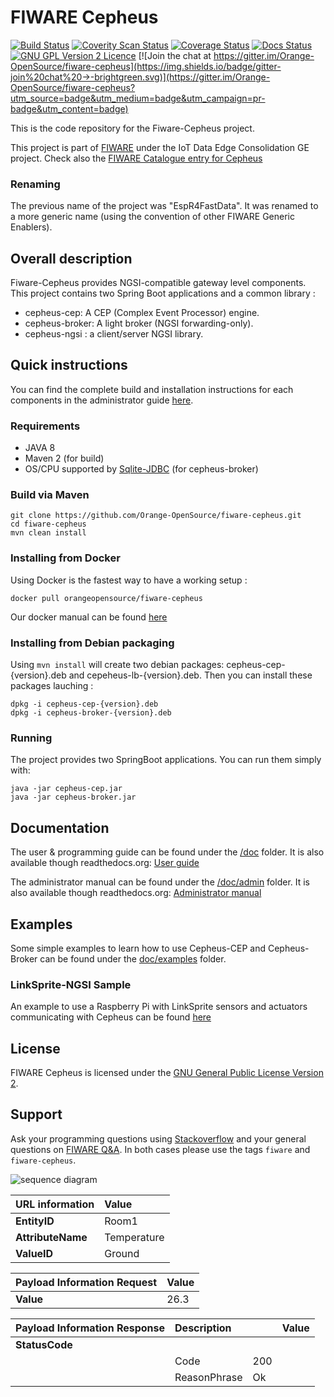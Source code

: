 # FIWARE Cepheus

[![Build Status](https://travis-ci.org/Orange-OpenSource/fiware-cepheus.svg?branch=master)](https://travis-ci.org/Orange-OpenSource/fiware-cepheus)
[![Coverity Scan Status](https://scan.coverity.com/projects/5913/badge.svg)](https://scan.coverity.com/projects/5913)
[![Coverage Status](https://coveralls.io/repos/Orange-OpenSource/fiware-cepheus/badge.svg?branch=master&service=github)](https://coveralls.io/github/Orange-OpenSource/fiware-cepheus?branch=master)
[![Docs Status](https://readthedocs.org/projects/fiware-cepheus/badge/?version=latest)](https://readthedocs.org/projects/fiware-cepheus/)
[![GNU GPL Version 2 Licence](http://img.shields.io/:license-gpl2-blue.svg)](LICENSE.txt)
[![Join the chat at https://gitter.im/Orange-OpenSource/fiware-cepheus](https://img.shields.io/badge/gitter-join%20chat%20→-brightgreen.svg)](https://gitter.im/Orange-OpenSource/fiware-cepheus?utm_source=badge&utm_medium=badge&utm_campaign=pr-badge&utm_content=badge)

This is the code repository for the Fiware-Cepheus project.

This project is part of [FIWARE](http://www.fiware.org) under the IoT Data Edge Consolidation GE project.
Check also the [FIWARE Catalogue entry for Cepheus](http://catalogue.fiware.org/enablers/iot-data-edge-consolidation-ge-cepheus)

### Renaming

The previous name of the project was "EspR4FastData".
It was renamed to a more generic name (using the convention of other FIWARE Generic Enablers).

## Overall description

Fiware-Cepheus provides NGSI-compatible gateway level components.
This project contains two Spring Boot applications and a common library :

* cepheus-cep: A CEP (Complex Event Processor) engine.
* cepheus-broker: A light broker (NGSI forwarding-only).
* cepheus-ngsi : a client/server NGSI library.

## Quick instructions

You can find the complete build and installation instructions for each components in the administrator guide [here](doc/admin).

### Requirements

* JAVA 8
* Maven 2 (for build)
* OS/CPU supported by [Sqlite-JDBC](https://github.com/xerial/sqlite-jdbc) (for cepheus-broker)

### Build via Maven

    git clone https://github.com/Orange-OpenSource/fiware-cepheus.git
    cd fiware-cepheus
    mvn clean install

### Installing from Docker

Using Docker is the fastest way to have a working setup :

    docker pull orangeopensource/fiware-cepheus

Our docker manual can be found [here](docker/README.md)

### Installing from Debian packaging

Using `mvn install` will create two debian packages: cepheus-cep-{version}.deb and cepeheus-lb-{version}.deb.
Then you can install these packages lauching :

    dpkg -i cepheus-cep-{version}.deb
    dpkg -i cepheus-broker-{version}.deb

### Running

The project provides two SpringBoot applications. You can run them simply with:

    java -jar cepheus-cep.jar
    java -jar cepheus-broker.jar

## Documentation

The user & programming guide can be found under the [/doc](doc) folder.
It is also available though readthedocs.org: [User guide](http://fiware-cepheus.readthedocs.org/en/latest/)

The administrator manual can be found under the [/doc/admin](doc/admin) folder.
It is also available though readthedocs.org: [Administrator manual](http://fiware-cepheus.readthedocs.org/en/latest/)

## Examples

Some simple examples to learn how to use Cepheus-CEP and Cepheus-Broker can be found under the [doc/examples](doc/examples) folder.

### LinkSprite-NGSI Sample

An example to use a Raspberry Pi with LinkSprite sensors and actuators communicating with Cepheus can be found [here](https://github.com/Orange-OpenSource/fiware-cepheus/tree/linksprite-ngsi)

## License

FIWARE Cepheus is licensed under the [GNU General Public License Version 2](LICENSE.txt).

## Support

Ask your programming questions using [Stackoverflow](http://stackoverflow.com/questions/tagged/fiware) and your general questions on [FIWARE Q&A](https://ask.fiware.org/questions/).
In both cases please use the tags `fiware` and `fiware-cepheus`.

![sequence diagram](https://img.shields.io/badge/gitter-join%20chat%20→-brightgreen.svg)



|URL information              |Value                    | 
|:----------------------------|:------------------------| 
|<b>EntityID</b>              | Room1                   | 
|<b>AttributeName</b>         | Temperature             | 
|<b>ValueID</b>               | Ground                  | 
 
 
 
|Payload Information Request  |Value                    | 
|:----------------------------|:------------------------| 
|<b>Value</b>                 | 26.3                    | 
 
 
 
 
|Payload Information Response      |Description     |           | Value      | 
|:---------------------------------|:---------------|:----------|:-----------| 
|<b>StatusCode</b>                 |                |           |            | 
|                                  | Code           | 200       |            | 
|                                  | ReasonPhrase   | Ok        |            |
